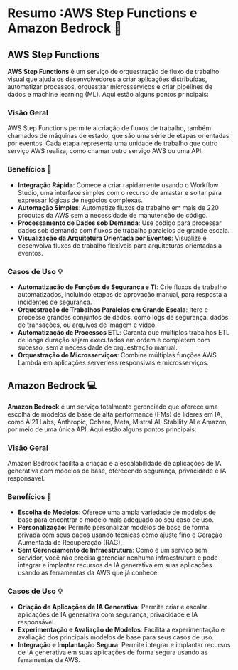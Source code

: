 # Resumo :AWS Step Functions e Amazon Bedrock 🚀

## AWS Step Functions

**AWS Step Functions** é um serviço de orquestração de fluxo de trabalho visual que ajuda os desenvolvedores a criar aplicações distribuídas, automatizar processos, orquestrar microsserviços e criar pipelines de dados e machine learning (ML). Aqui estão alguns pontos principais:

### Visão Geral
AWS Step Functions permite a criação de fluxos de trabalho, também chamados de máquinas de estado, que são uma série de etapas orientadas por eventos. Cada etapa representa uma unidade de trabalho que outro serviço AWS realiza, como chamar outro serviço AWS ou uma API.

### Benefícios 🌟
- **Integração Rápida**: Comece a criar rapidamente usando o Workflow Studio, uma interface simples com o recurso de arrastar e soltar para expressar lógicas de negócios complexas.
- **Automação Simples**: Automatize fluxos de trabalho em mais de 220 produtos da AWS sem a necessidade de manutenção de código.
- **Processamento de Dados sob Demanda**: Use código para processar dados sob demanda com fluxos de trabalho paralelos de grande escala.
- **Visualização da Arquitetura Orientada por Eventos**: Visualize e desenvolva fluxos de trabalho flexíveis para arquiteturas orientadas a eventos.

### Casos de Uso 💡
- **Automatização de Funções de Segurança e TI**: Crie fluxos de trabalho automatizados, incluindo etapas de aprovação manual, para resposta a incidentes de segurança.
- **Orquestração de Trabalhos Paralelos em Grande Escala**: Itere e processe grandes conjuntos de dados, como logs de segurança, dados de transações, ou arquivos de imagem e vídeo.
- **Automatização de Processos ETL**: Garanta que múltiplos trabalhos ETL de longa duração sejam executados em ordem e completem com sucesso, sem a necessidade de orquestração manual.
- **Orquestração de Microsserviços**: Combine múltiplas funções AWS Lambda em aplicações serverless responsivas e microsserviços.

## Amazon Bedrock 💻

**Amazon Bedrock** é um serviço totalmente gerenciado que oferece uma escolha de modelos de base de alta performance (FMs) de líderes em IA, como AI21 Labs, Anthropic, Cohere, Meta, Mistral AI, Stability AI e Amazon, por meio de uma única API. Aqui estão alguns pontos principais:

### Visão Geral
Amazon Bedrock facilita a criação e a escalabilidade de aplicações de IA generativa com modelos de base, oferecendo segurança, privacidade e IA responsável.

### Benefícios 🌟
- **Escolha de Modelos**: Oferece uma ampla variedade de modelos de base para encontrar o modelo mais adequado ao seu caso de uso.
- **Personalização**: Permite personalizar modelos de base de forma privada com seus dados usando técnicas como ajuste fino e Geração Aumentada de Recuperação (RAG).
- **Sem Gerenciamento de Infraestrutura**: Como é um serviço sem servidor, você não precisa gerenciar nenhuma infraestrutura e pode integrar e implantar recursos de IA generativa em suas aplicações usando as ferramentas da AWS que já conhece.

### Casos de Uso 💡
- **Criação de Aplicações de IA Generativa**: Permite criar e escalar aplicações de IA generativa com segurança, privacidade e IA responsável.
- **Experimentação e Avaliação de Modelos**: Facilita a experimentação e avaliação dos principais modelos de base para seus casos de uso.
- **Integração e Implantação Segura**: Permite integrar e implantar recursos de IA generativa em suas aplicações de forma segura usando as ferramentas da AWS.
